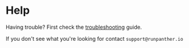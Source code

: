 # Help

Having trouble? First check the [troubleshooting](troubleshooting.md) guide.

If you don't see what you're looking for contact `support@runpanther.io`

